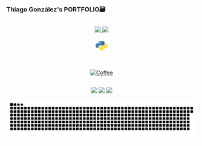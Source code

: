 ### Thiago González's PORTFOLIO🗃

##

<div align="center">
  <a href="https://github.com/thiago-gonzalez">
  <img height="150em" src="https://github-readme-stats.vercel.app/api?username=thiago-gonzalez&show_icons=true&title_color=ffa726&text_color=fff&icon_color=F7EF8A&bg_color=000&include_all_commits=true&count_private=true"/>
  <img height="150em" src="https://github-readme-stats.vercel.app/api/top-langs/?username=thiago-gonzalez&layout=compact&langs_count=7&title_color=ffa726&text_color=fff&bg_color=000"/>
</div>

<div style="display: inline_block" align="center"><br>
  <img align="center" alt="Python" height="30" width="40" src="https://raw.githubusercontent.com/devicons/devicon/master/icons/python/python-original.svg">
</div>
  
  ##
  
<div style="display: inline_block" align="center"><br>
  <img align="center" alt="Coffee" src="https://media4.giphy.com/media/xVRRDVP6lqtNQJrzN7/giphy.gif?cid=790b76117502171047b66d6ce3f372e9bb947867cd316054&rid=giphy.gif&ct=g">
</div>
  
  ##
 
<div align="center"> 
  <a href="https://www.linkedin.com/in/thiago-gonz%C3%A1lez-94b103217/" target="_blank"><img src="https://img.shields.io/badge/-LinkedIn-%230077B5?style=for-the-badge&logo=linkedin&logoColor=white" target="_blank"></a> 
  <a href = "mailto:contatothiagogonzalez@gmail.com"><img src="https://img.shields.io/badge/-Gmail-%23333?style=for-the-badge&logo=gmail&logoColor=white" target="_blank"></a>
  <a href="https://instagram.com/thiagogonzalez.dev" target="_blank"><img src="https://img.shields.io/badge/-Instagram-%23E4405F?style=for-the-badge&logo=instagram&logoColor=white" target="_blank"></a>
 
  ![Snake animation](https://github.com/Thiago-Gonzalez/thiago-gonzalez/blob/output/github-contribution-grid-snake.svg)
 
</div>
